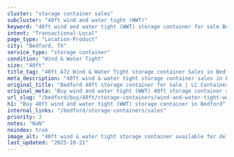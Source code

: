 ```yaml
---
cluster: "storage container sales"
subcluster: "40ft wind and water tight (WWT)"
keyword: "40ft wind and water tight (WWT) storage container for sale Bedford, TX"
intent: "Transactional-Local"
page_type: "Location-Product"
city: "Bedford, TX"
service_type: "storage container"
condition: "Wind & Water Tight"
size: "40ft"
title_tag: "40ft A7z Wind & Water Tight storage container Sales in Bedford | LC Container"
meta_description: "40ft wind & water tight storage container sales in Bedford. Fast delivery, competitive pricing. Serving storage containers area. Quote ID: YXU. Call (214) 524-4168 for your free quote today."
original_title: "Bedford 40ft storage container for sale | LC Container"
original_meta: "Buy wind and water tight (WWT) 40ft storage container sale with local delivery in Bedford, TX. LC Container — local Since 2003. Request a fast quote today."
url_slug: "/bedford/buy/40ft/storage-containers/wind-and-water-tight-wwt"
h1: "Buy 40ft wind and water tight (WWT) storage container in Bedford"
internal_links: "/bedford/storage-containers/sales"
priority: 3
notes: "NaN"
noindex: true
image_alt: "40ft wind & water tight storage container available for delivery in Bedford"
last_updated: "2025-10-21"
---
```


<!-- TODO: Add unique city/inventory copy, images, and internal links here. -->

